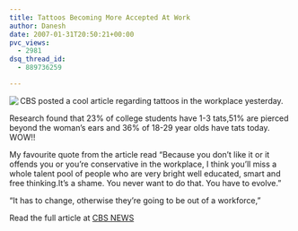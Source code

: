```yaml
---
title: Tattoos Becoming More Accepted At Work
author: Danesh
date: 2007-01-31T20:50:21+00:00
pvc_views:
  - 2981
dsq_thread_id:
  - 889736259

---
```

[<img src="http://wwwimage.cbsnews.com/images/2007/01/30/image2411881g.jpg" align="left" />][1]CBS posted a cool article regarding tattoos in the workplace yesterday.

Research found that 23% of college students have 1-3 tats,51% are pierced beyond the woman&#8217;s ears and 36% of 18-29 year olds have tats today. WOW!!

My favourite quote from the article read &#8220;Because you don&#8217;t like it or it offends you or you&#8217;re conservative in the workplace, I think you&#8217;ll miss a whole talent pool of people who are very bright well educated, smart and free thinking.It&#8217;s a shame. You never want to do that. You have to evolve.&#8221;

&#8220;It has to change, otherwise they&#8217;re going to be out of a workforce,&#8221;

Read the full article at [CBS NEWS][1]

 [1]: http://www.cbsnews.com/stories/2007/01/30/earlyshow/main2411530.shtml